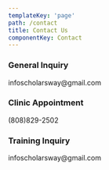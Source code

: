 ```yaml
---
templateKey: 'page'
path: /contact
title: Contact Us
componentKey: Contact
---
```


<h3>General Inquiry</h3>
<div>infoscholarsway@gmail.com</div>
<h3>Clinic Appointment</h3>
<p>(808)829-2502</p>
<h3>Training Inquiry</h3>
<p>infoscholarsway@gmail.com</p>